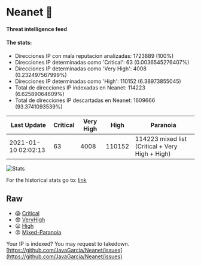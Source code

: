 # Neanet :hocho:
#### Threat intelligence feed
#### The stats:

- Direcciones IP con mala reputacion analizadas: 1723889 (100%)
- Direcciones IP determinadas como 'Critical':  63 (0.0036545276407%)
- Direcciones IP determinadas como 'Very High':  4008 (0.232497567999%)
- Direcciones IP determinadas como 'High':  110152 (6.38973855045)
- Total de direcciones IP indexadas en Neanet:  114223 (6.62589064609%)
- Total de direcciones IP descartadas en Neanet:  1609666 (93.3741093539%)

| Last Update | Critical | Very High | High | Paranoia |
| --- | --- | --- | --- | --- |
| 2021-01-10 02:02:13 | 63 | 4008 | 110152 | 114223 mixed list (Critical + Very High + High)|

![Stats](https://docs.google.com/spreadsheets/d/e/2PACX-1vSnaNMIXVabIpDJjufMlzH7poXnshF3mgd8Is1g9ytUEzVsP5my4Trn8f-xkoLLQ38xpL3HtmUexLo6/pubchart?oid=501124687&format=image)

For the historical stats go to: [link](/stats.csv)
## Raw
- :scream: [Critical](https://raw.githubusercontent.com/JavaGarcia/Neanet/master/blacklists/neanet_critical.txt)
- :fearful: [VeryHigh](https://raw.githubusercontent.com/JavaGarcia/Neanet/master/blacklists/neanet_veryHigh.txtt)
- :frowning: [High](https://raw.githubusercontent.com/JavaGarcia/Neanet/master/blacklists/neanet_high.txt)
- :dizzy_face: [Mixed-Paranoia](https://raw.githubusercontent.com/JavaGarcia/Neanet/master/blacklists/neanet_all.txt)


Your IP is indexed? You may request to takedown. [https://github.com/JavaGarcia/Neanet/issues](https://github.com/JavaGarcia/Neanet/issues)
























































































































































































































































































































































































































































































































































































































































































































































































































































































































































































































































































































































































































































































































































































































































































































































































































































































































































































































































































































































































































































































































































































































































































































































































































































































































































































































































































































































































































































































































































































































































































































































































































































































































































































































































































































